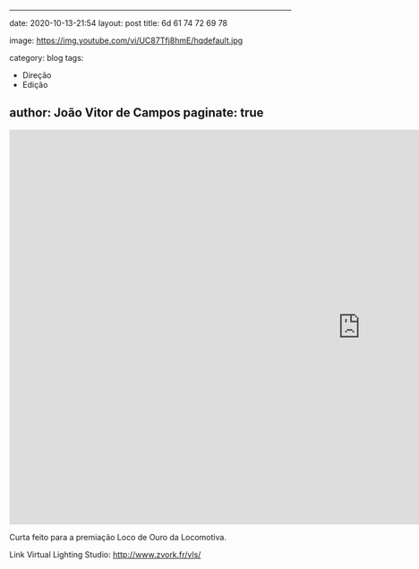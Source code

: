 
---
date: 2020-10-13-21:54
layout: post
title: 6d 61 74 72 69 78

image: https://img.youtube.com/vi/UC87Tfj8hmE/hqdefault.jpg

category: blog
tags:
  - Direção
  - Edição
  
author: João Vitor de Campos
paginate: true
---

<iframe width="1253" height="705" src="https://www.youtube.com/embed/UC87Tfj8hmE" frameborder="0" allow="accelerometer; autoplay; clipboard-write; encrypted-media; gyroscope; picture-in-picture" allowfullscreen></iframe>

Curta feito para a premiação Loco de Ouro da Locomotiva.

Link Virtual Lighting Studio: 
http://www.zvork.fr/vls/
